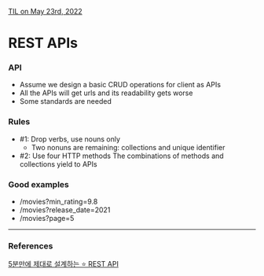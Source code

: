 [TIL on May 23rd, 2022](../../TIL/2022/05/05-23-2022.md)
# **REST APIs**

### API
- Assume we design a basic CRUD operations for client as APIs
- All the APIs will get urls and its readability gets worse
- Some standards are needed

### Rules
- #1: Drop verbs, use nouns only
  - Two nonuns are remaining: collections and unique identifier
- #2: Use four HTTP methods
The combinations of methods and collections yield to APIs

### Good examples
- /movies?min_rating=9.8
- /movies?release_date=2021
- /movies?page=5
___

### References
[5분만에 제대로 설계하는 ⭐️ REST API](https://youtu.be/4DxHX95Lq2U)